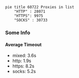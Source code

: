 
```mermaid
pie title 60722 Proxies in list
    "HTTP" : 28071
    "HTTPS": 9975
    "SOCKS" : 30733
```

### Some Info
#### Average Timeout

- mixed: 3.6s
- http: 1.9s
- https: 8.2s
- socks: 5.2s